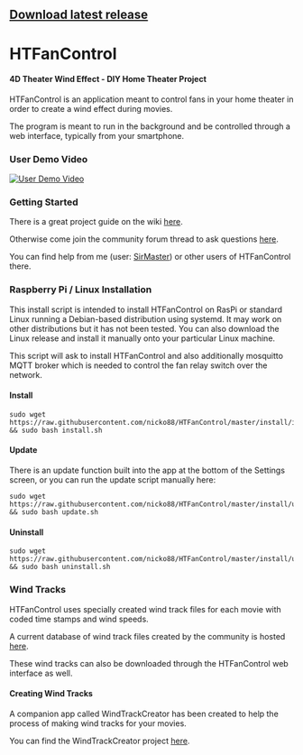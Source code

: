 ## [Download latest release](https://github.com/nicko88/HTFanControl/releases/latest)

# HTFanControl
#### 4D Theater Wind Effect - DIY Home Theater Project

HTFanControl is an application meant to control fans in your home theater in order to create a wind effect during movies.

The program is meant to run in the background and be controlled through a web interface, typically from your smartphone.

### User Demo Video

[![User Demo Video](https://img.youtube.com/vi/iROCqS2yFdc/0.jpg)](https://www.youtube.com/watch?v=iROCqS2yFdc)

### Getting Started

There is a great project guide on the wiki [here](https://github.com/nicko88/HTFanControl/wiki/4D-Wind-Project-Guide-2021).

Otherwise come join the community forum thread to ask questions [here](https://www.avsforum.com/forum/28-tweaks-do-yourself/3152346-4d-theater-wind-effect-diy-home-theater-project.html).

You can find help from me (user: [SirMaster](https://www.avsforum.com/forum/members/8147918-sirmaster.html)) or other users of HTFanControl there.

### Raspberry Pi / Linux Installation
This install script is intended to install HTFanControl on RasPi or standard Linux running a Debian-based distribution using systemd.  It may work on other distributions but it has not been tested.  You can also download the Linux release and install it manually onto your particular Linux machine.

This script will ask to install HTFanControl and also additionally mosquitto MQTT broker which is needed to control the fan relay switch over the network.
#### Install
    sudo wget https://raw.githubusercontent.com/nicko88/HTFanControl/master/install/install.sh && sudo bash install.sh
#### Update
There is an update function built into the app at the bottom of the Settings screen, or you can run the update script manually here:

    sudo wget https://raw.githubusercontent.com/nicko88/HTFanControl/master/install/update.sh && sudo bash update.sh
#### Uninstall
    sudo wget https://raw.githubusercontent.com/nicko88/HTFanControl/master/install/uninstall.sh && sudo bash uninstall.sh

### Wind Tracks

HTFanControl uses specially created wind track files for each movie with coded time stamps and wind speeds.

A current database of wind track files created by the community is hosted [here](https://drive.google.com/drive/u/0/folders/13xoJMKeXX69woyt1Qzd_Qz_L6MUwTd1K).

These wind tracks can also be downloaded through the HTFanControl web interface as well.

#### Creating Wind Tracks

A companion app called WindTrackCreator has been created to help the process of making wind tracks for your movies.

You can find the WindTrackCreator project [here](https://github.com/nicko88/WindTrackCreator).